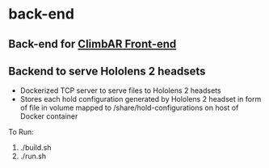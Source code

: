 # back-end

## Back-end for [ClimbAR Front-end](https://github.com/climbar-ai/AR-Climbing)

## Backend to serve Hololens 2 headsets
- Dockerized TCP server to serve files to Hololens 2 headsets
- Stores each hold configuration generated by Hololens 2 headset in form of file in volume mapped to /share/hold-configurations on host of Docker container


To Run: 
1. ./build.sh
2. ./run.sh 
